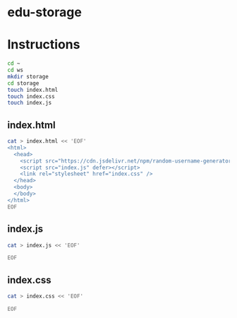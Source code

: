 # edu-storage

# Instructions

```bash
cd ~
cd ws
mkdir storage
cd storage
touch index.html
touch index.css
touch index.js
```

## index.html

```bash
cat > index.html << 'EOF'
<html>
  <head>
    <script src="https://cdn.jsdelivr.net/npm/random-username-generator@1.0.4/index.min.js"></script>
    <script src="index.js" defer></script>
    <link rel="stylesheet" href="index.css" />
  </head>
  <body>
  </body>
</html>
EOF
```


## index.js

```bash
cat > index.js << 'EOF'

EOF
```

## index.css

```bash
cat > index.css << 'EOF'

EOF
```
